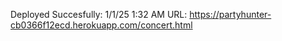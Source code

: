 Deployed Succesfully: 1/1/25 1:32 AM
URL: https://partyhunter-cb0366f12ecd.herokuapp.com/concert.html
